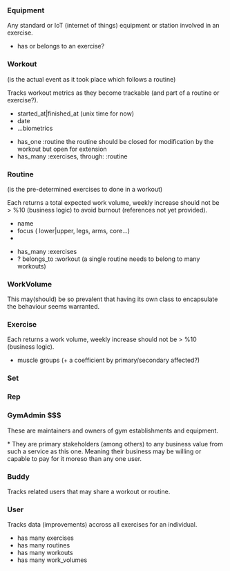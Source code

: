 ### Equipment

Any standard or IoT (internet of things) equipment or station involved in an exercise.

- has or belongs to an exercise?


### Workout

(is the actual event as it took place which follows a routine)

Tracks workout metrics as they become trackable (and part of a routine or exercise?).

+ started_at|finished_at (unix time for now)
+ date
+ ...biometrics

- has_one :routine
	the routine should be closed for modification by the workout
	but open for extension
- has_many :exercises, through: :routine


### Routine

(is the pre-determined exercises to done in a workout)

Each returns a total expected work volume,
weekly increase should not be > %10 (business logic) to avoid burnout (references not yet provided).

+ name
+ focus ( lower|upper, legs, arms, core...)
+ 

- has_many :exercises
- ? belongs_to :workout
	(a single routine needs to belong to many workouts)


### WorkVolume

This may(should) be so prevalent that having its own class to encapsulate the behaviour seems warranted.


### Exercise

Each returns a work volume,
weekly increase should not be > %10 (business logic).

- muscle groups (+ a coefficient by primary/secondary affected?)


### Set


### Rep


### GymAdmin $$$

These are maintainers and owners of gym establishments and equipment.

\* They are primary stakeholders (among others) to any business value from such a service as this one.
Meaning their business may be willing or capable to pay for it moreso than any one user.


### Buddy

Tracks related users that may share a workout or routine.


### User

Tracks data (improvements) accross all exercises for an individual.

- has many exercises
- has many routines
- has many workouts
- has many work_volumes
